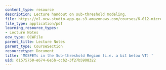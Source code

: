 ```yaml
---
content_type: resource
description: Lecture handout on sub-threshold modeling.
file: https://ol-ocw-studio-app-qa.s3.amazonaws.com/courses/6-012-microelectronic-devices-and-circuits-fall-2009/d1575750e6746e5bccb23f27b5908322_MIT6_012F09_lec12_sub.pdf
file_type: application/pdf
learning_resource_types:
- Lecture Notes
ocw_type: OCWFile
parent_title: Lecture Notes
parent_type: CourseSection
resourcetype: Document
title: 'MOSFETs in the Sub-threshold Region (i.e. a bit below VT) '
uid: d1575750-e674-6e5b-ccb2-3f27b5908322
---
```

